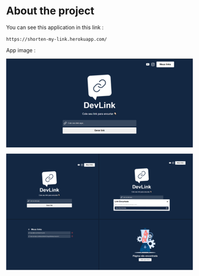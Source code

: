# About the project

You can see this application in this link :

 `https://shorten-my-link.herokuapp.com/`
 
App image :
 
![alt text](https://github.com/JGabriel-SL/my-link/blob/master/public/app-image.png?raw=true)

![alt text](https://github.com/JGabriel-SL/my-link/blob/master/public/app-image3.png?raw=true)
